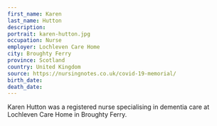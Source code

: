 ```yaml
---
first_name: Karen
last_name: Hutton
description: 
portrait: karen-hutton.jpg
occupation: Nurse
employer: Lochleven Care Home
city: Broughty Ferry
province: Scotland
country: United Kingdom
source: https://nursingnotes.co.uk/covid-19-memorial/
birth_date: 
death_date: 
---
```


Karen Hutton was a registered nurse specialising in dementia care at Lochleven Care Home in Broughty Ferry.
